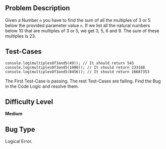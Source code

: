 ## Problem Description

Given a Number `n` you have to find the sum of all the multiples of 3 or 5 below the provided parameter value `n`. If we list all the natural 
numbers below 10 that are multiples of 3 or 5, we get 3, 5, 6 and 9. The sum of these multiples is 23.

## Test-Cases 

```
console.log(multiplesOf3and5(49)); // It should return 543
console.log(multiplesOf3and5(1000)); // It should return 233168
console.log(multiplesOf3and5(8456)); // It should return 16687353
```

The First Test-Case is passing. The rest Test-Cases are failing. Find the Bug in the Code Logic and resolve them. 

## Difficulty Level 

<b>Medium</b>

## Bug Type 

Logical Error.
